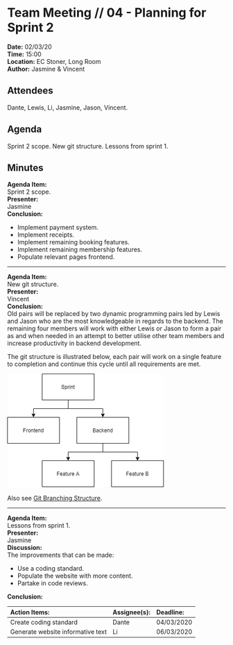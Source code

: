# Team Meeting // 04 - Planning for Sprint 2
**Date:** 02/03/20 \
**Time:** 15:00\
**Location:** EC Stoner, Long Room\
**Author:** Jasmine & Vincent
## Attendees
Dante, Lewis, Li, Jasmine, Jason, Vincent.

## Agenda
Sprint 2 scope. New git structure. Lessons from sprint 1.

## Minutes
**Agenda Item:**\
Sprint 2 scope.\
**Presenter:**\
Jasmine\
**Conclusion:**
*  Implement payment system.
*  Implement receipts.
*  Implement remaining booking features.
*  Implement remaining membership features.
*  Populate relevant pages frontend.
---

**Agenda Item:**\
New git structure.\
**Presenter:**\
Vincent\
**Conclusion:**\
Old pairs will be replaced by two dynamic programming pairs led by Lewis and Jason who are the most knowledgeable  in regards to the backend. The remaining four members will work with either Lewis or Jason to form a pair as and when needed in an attempt to better utilise other team members and increase productivity in backend development.

The git structure is illustrated below, each pair will work on a single feature to completion and continue this cycle until all requirements are met.

![git](uploads/f2bf08a130320e1afc68297592330de8/git.png)

Also see [Git Branching Structure](/Documentation/Git-Branching-Structure).

---

**Agenda Item:**\
Lessons from sprint 1.\
**Presenter:**\
Jasmine\
**Discussion:**\
The improvements that can be made:
*  Use a coding standard.
*  Populate the website with more content.
*  Partake in code reviews.

**Conclusion:**

| Action Items:  | Assignee(s): | Deadline: |
|:-----------------------|:---------------------|:----------------|
|Create coding standard|Dante|04/03/2020|
|Generate website informative text|Li|06/03/2020|